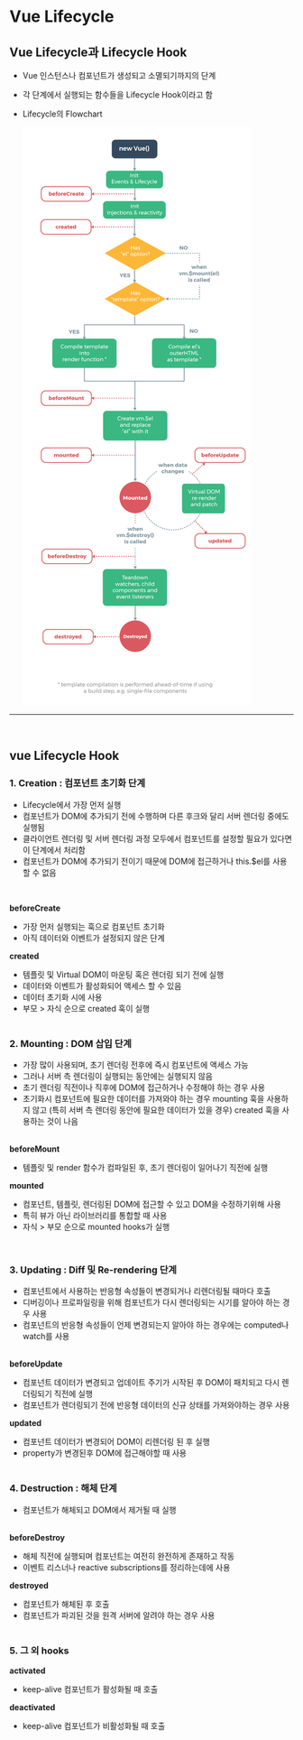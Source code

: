 # Vue Lifecycle

## **Vue Lifecycle과 Lifecycle Hook**

- Vue 인스턴스나 컴포넌트가 생성되고 소멸되기까지의 단계
- 각 단계에서 실행되는 함수들을 Lifecycle Hook이라고 함
- Lifecycle의 Flowchart

  ![ff](image/vue_lifecycle_hook.png)
  <br>

---

<br>

## **vue Lifecycle Hook**

### 1. Creation : 컴포넌트 초기화 단계

- Lifecycle에서 가장 먼저 실행
- 컴포넌트가 DOM에 추가되기 전에 수행하며 다른 후크와 달리 서버 렌더링 중에도 실행됨
- 클라이언트 렌더링 및 서버 렌더링 과정 모두에서 컴포넌트를 설정할 필요가 있다면 이 단계에서 처리함
- 컴포넌트가 DOM에 추가되기 전이기 때문에 DOM에 접근하거나 this.$el를 사용할 수 없음

<br>

**beforeCreate**

- 가장 먼저 실행되는 훅으로 컴포넌트 초기화
- 아직 데이터와 이벤트가 설정되지 않은 단계

**created**

- 템플릿 및 Virtual DOM이 마운팅 혹은 렌더링 되기 전에 실행
- 데이터와 이벤트가 활성화되어 액세스 할 수 있음
- 데이터 초기화 시에 사용
- 부모 > 자식 순으로 created 훅이 실행
  <br>
  <br>

### 2. Mounting : DOM 삽입 단계

- 가장 많이 사용되며, 초기 렌더링 전후에 즉시 컴포넌트에 액세스 가능
- 그러나 서버 측 렌더링이 실행되는 동안에는 실행되지 않음
- 초기 렌더링 직전이나 직후에 DOM에 접근하거나 수정해야 하는 경우 사용
- 초기화시 컴포넌트에 필요한 데이터를 가져와야 하는 경우 mounting 훅을 사용하지 않고 (특히 서버 측 렌더링 동안에 필요한 데이터가 있을 경우) created 훅을 사용하는 것이 나음
  <br>
  <br>

**beforeMount**

- 템플릿 및 render 함수가 컴파일된 후, 초기 렌더링이 일어나기 직전에 실행

**mounted**

- 컴포넌트, 템플릿, 렌더링된 DOM에 접근할 수 있고 DOM을 수정하기위해 사용
- 특히 뷰가 아닌 라이브러리를 통합할 때 사용
- 자식 > 부모 순으로 mounted hooks가 실행

<br>

### 3. Updating : Diff 및 Re-rendering 단계

- 컴포넌트에서 사용하는 반응형 속성들이 변경되거나 리렌더링될 때마다 호출
- 디버깅이나 프로파일링을 위해 컴포넌트가 다시 렌더링되는 시기를 알아야 하는 경우 사용
- 컴포넌트의 반응형 속성들이 언제 변경되는지 알아야 하는 경우에는 computed나 watch를 사용
  <br>
  <br>

**beforeUpdate**

- 컴포넌트 데이터가 변경되고 업데이트 주기가 시작된 후 DOM이 패치되고 다시 렌더링되기 직전에 실행
- 컴포넌트가 렌더링되기 전에 반응형 데이터의 신규 상태를 가져와야하는 경우 사용

**updated**

- 컴포넌트 데이터가 변경되어 DOM이 리렌더링 된 후 실행
- property가 변경된후 DOM에 접근해야할 때 사용
  <br>
  <br>

### 4. Destruction : 해체 단계

- 컴포넌트가 해체되고 DOM에서 제거될 때 실행
  <br>
  <br>

**beforeDestroy**

- 해체 직전에 실행되며 컴포넌트는 여전히 완전하게 존재하고 작동
- 이벤트 리스너나 reactive subscriptions를 정리하는데에 사용

**destroyed**

- 컴포넌트가 해체된 후 호출
- 컴포넌트가 파괴된 것을 원격 서버에 알려야 하는 경우 사용
  <br>
  <br>

### 5. 그 외 hooks

**activated**

- keep-alive 컴포넌트가 활성화될 때 호출

**deactivated**

- keep-alive 컴포넌트가 비활성화될 때 호출
